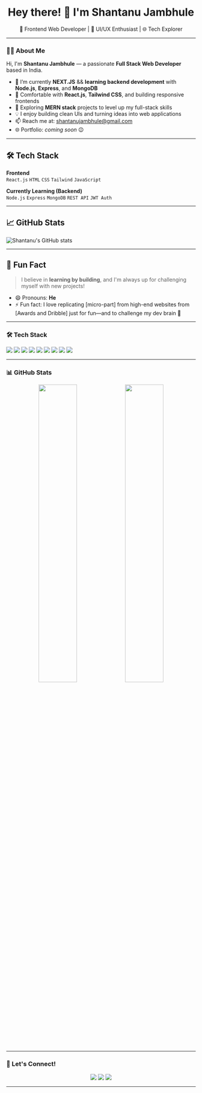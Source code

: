<h1 align="center">Hey there! 👋 I'm Shantanu Jambhule</h1>
<p align="center">
  🚀 Frontend Web Developer | 🎨 UI/UX Enthusiast | 🌐 Tech Explorer
</p>

---

### 👨‍💻 About Me

Hi, I'm **Shantanu Jambhule** — a passionate **Full Stack Web Developer** based in India.

- 🌱 I’m currently **NEXT.JS**  &&  **learning backend development** with **Node.js**,
  **Express**, and **MongoDB**
- 🧠 Comfortable with **React.js**, **Tailwind CSS**, and building responsive frontends
- 🚀 Exploring **MERN stack** projects to level up my full-stack skills
- 💡 I enjoy building clean UIs and turning ideas into web applications
- 📫 Reach me at: [shantanujambhule@gmail.com](mailto:shantanujambhule@gmail.com)
- 🌐 Portfolio: _coming soon_ 😉

---

## 🛠️ Tech Stack

**Frontend**  
`React.js` `HTML` `CSS` `Tailwind` `JavaScript`

**Currently Learning (Backend)**  
`Node.js` `Express` `MongoDB` `REST API` `JWT Auth`

---

## 📈 GitHub Stats

![Shantanu's GitHub stats](https://github-readme-stats.vercel.app/api?username=shantanujambhule&show_icons=true&theme=default)

---

## 🧩 Fun Fact

> I believe in **learning by building**, and I'm always up for challenging myself with new projects!


- 😄 Pronouns: **He**
- ⚡ Fun fact: I love replicating [micro-part] from high-end websites from [Awards and Dribble] just for fun—and to challenge my dev brain 🧠

---

### 🛠️ Tech Stack

<p>
  <img src="https://img.shields.io/badge/-HTML5-E34F26?style=flat-square&logo=html5&logoColor=white"/>
  <img src="https://img.shields.io/badge/-CSS3-1572B6?style=flat-square&logo=css3&logoColor=white"/>
  <img src="https://img.shields.io/badge/-JavaScript-F7DF1E?style=flat-square&logo=javascript&logoColor=black"/>
  <img src="https://img.shields.io/badge/-TypeScript-3178C6?style=flat-square&logo=typescript&logoColor=white"/>
  <img src="https://img.shields.io/badge/-React-61DAFB?style=flat-square&logo=react&logoColor=black"/>
  <img src="https://img.shields.io/badge/-Next.js-000000?style=flat-square&logo=next.js&logoColor=white"/>
  <img src="https://img.shields.io/badge/-TailwindCSS-38B2AC?style=flat-square&logo=tailwind-css&logoColor=white"/>
  <img src="https://img.shields.io/badge/-GSAP-88CE02?style=flat-square&logo=greensock&logoColor=white"/>
  <img src="https://img.shields.io/badge/-Three.js-000000?style=flat-square&logo=three.js&logoColor=white"/>
</p>

---

### 📊 GitHub Stats

<p align="center">
  <img src="https://github-readme-stats.vercel.app/api?username=shantanujambhule&show_icons=true&theme=tokyonight" width="45%" />
  <img src="https://github-readme-streak-stats.herokuapp.com/?user=shantanujambhule&theme=tokyonight" width="45%" />
</p>

---

### 🔗 Let's Connect!

<p align="center">
  <a href="mailto:www.shantanujambhule321best@gmail.com"><img src="https://img.shields.io/badge/-Email-D14836?style=for-the-badge&logo=gmail&logoColor=white" /></a>
  <a href="https://www.linkedin.com/in/shantanu-jambhule-95ab6b278?utm_source=share&utm_campaign=share_via&utm_content=profile&utm_medium=ios_app"><img src="https://img.shields.io/badge/-LinkedIn-0077B5?style=for-the-badge&logo=linkedin&logoColor=white" /></a>
  <a href="https://github.com/shantanujambhule"><img src="https://img.shields.io/badge/-GitHub-181717?style=for-the-badge&logo=github&logoColor=white" /></a>
</p>

---

<!---
shantanujambhule/shantanujambhule is a ✨ special ✨ repository because its `README.md` (this file) appears on your GitHub profile.
You can click the Preview link to take a look at your changes.
--->
